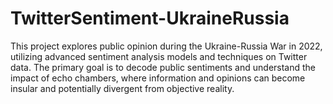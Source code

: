 # TwitterSentiment-UkraineRussia
This project explores public opinion during the Ukraine-Russia War in 2022, utilizing advanced sentiment analysis models and techniques on Twitter data. The primary goal is to decode public sentiments and understand the impact of echo chambers, where information and opinions can become insular and potentially divergent from objective reality.
